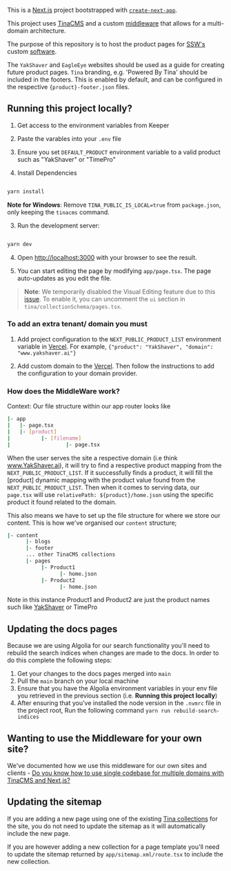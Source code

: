This is a [Next.js](https://nextjs.org) project bootstrapped with [`create-next-app`](https://nextjs.org/docs/app/api-reference/cli/create-next-app).

This project uses [TinaCMS](https://tina.io) and a custom [middleware](https://github.com/SSWConsulting/SSW.Products/blob/main/middleware.ts) that allows for a multi-domain architecture.

The purpose of this repository is to host the product pages for [SSW's](https://www.ssw.com.au) custom [software](https://www.ssw.com.au/products).

The `YakShaver` and `EagleEye` websites should be used as a guide for creating future product pages. 
`Tina` branding, e.g. 'Powered By Tina' should be included in the footers.
This is enabled by default, and can be configured in the respective `{product}-footer.json` files.



## Running this project locally?

1. Get access to the environment variables from Keeper

2. Paste the varables into your `.env` file

3. Ensure you set `DEFAULT_PRODUCT` environment variable to a valid product such as "YakShaver" or "TimePro"

4. Install Dependencies

```bash

yarn install

```

**Note for Windows**: Remove `TINA_PUBLIC_IS_LOCAL=true` from `package.json`, only keeping the `tinacms` command.

3. Run the development server:

```bash

yarn dev

```

4. Open [http://localhost:3000](http://localhost:3000) with your browser to see the result.

5. You can start editing the page by modifying `app/page.tsx`. The page auto-updates as you edit the file.

> **Note**: We temporarily disabled the Visual Editing feature due to this [issue](https://github.com/SSWConsulting/SSW.Products/pull/33). To enable it, you can uncomment the `ui` section in `tina/collectionSchema/pages.tsx`.

### To add an extra tenant/ domain you must

1. Add project configuration to the `NEXT_PUBLIC_PRODUCT_LIST` environment variable in [Vercel](https://vercel.com/tinacms/ssw-products/settings/environment-variables). For example, `{"product": "YakShaver", "domain": "www.yakshaver.ai"}`

2. Add custom domain to the [Vercel](https://vercel.com/tinacms/ssw-products/settings/domains). Then follow the instructions to add the configuration to your domain provider.

### How does the MiddleWare work?

Context: Our file structure within our app router looks like

```bash
|- app
|   |- page.tsx
|   |- [product]
|          |- [filename]
|                  |- page.tsx
```

When the user serves the site a respective domain (i.e think www.YakShaver.ai), it will try to find a respective product mapping from the `NEXT_PUBLIC_PRODUCT_LIST`. If it successfully finds a product, it will fill the [product] dynamic mapping with the product value found from the `NEXT_PUBLIC_PRODUCT_LIST`. Then when it comes to serving data, our `page.tsx`
will use `relativePath: ${product}/home.json` using the specific product it found related to the domain.

This also means we have to set up the file structure for where we store our content. This is how we've organised our `content` structure;

```bash
|- content
      |- blogs
      |- footer
      ... other TinaCMS collections
      |- pages
           |- Product1
                 |- home.json
           |- Product2
                 |- home.json
```

Note in this instance Product1 and Product2 are just the product names such like [YakShaver](www.YakShaver.ai) or TimePro

## Updating the docs pages

Because we are using Algolia for our search functionality you'll need to rebuild the search indices when changes are made to the docs.
In order to do this complete the following steps:

1. Get your changes to the docs pages merged into `main`
2. Pull the `main` branch on your local machine
3. Ensure that you have the Algolia environment variables in your env file you retrieved in the previous section (i.e. **Running this project locally**)
4. After ensuring that you've installed the node version in the `.nvmrc` file in the project root, Run the following command `yarn run rebuild-search-indices`

## Wanting to use the Middleware for your own site?

We've documented how we use this middleware for our own sites and clients - [Do you know how to use single codebase for multiple domains with TinaCMS and Next.js?](https://www.ssw.com.au/rules/single-codebase-for-multiple-domains-with-tinacm-nextjs/)

## Updating the sitemap

If you are adding a new page using one of the existing [Tina collections](https://tina.io/docs/reference/collections) for the site, you do not need to update the sitemap as it will automatically include the new page.

If you are however adding a new collection for a page template you'll need to update the sitemap returned by `app/sitemap.xml/route.tsx` to include the new collection.

## 
